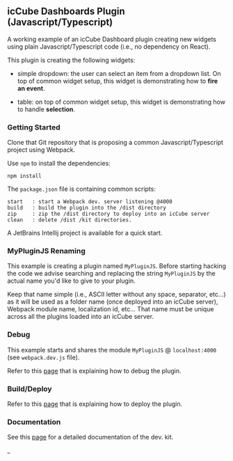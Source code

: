 ## icCube Dashboards Plugin (Javascript/Typescript)

A working example of an icCube Dashboard plugin creating new widgets using plain Javascript/Typescript code (i.e., no
dependency on React).

This plugin is creating the following widgets:

- simple dropdown: the user can select an item from a dropdown list. On top of common widget setup, this widget is
  demonstrating how to **fire an event**.

- table: on top of common widget setup, this widget is demonstrating how to handle **selection**.

### Getting Started

Clone that Git repository that is proposing a common Javascript/Typescript project using Webpack.

Use `npm` to install the dependencies:

    npm install

The `package.json` file is containing common scripts:

    start   : start a Webpack dev. server listening @4000 
    build   : build the plugin into the /dist directory
    zip     : zip the /dist directory to deploy into an icCube server
    clean   : delete /dist /kit directories.

A JetBrains Intellij project is available for a quick start.

### MyPluginJS Renaming

This example is creating a plugin named `MyPluginJS`. Before starting hacking the code we advise searching and replacing
the string `MyPluginJS` by the actual name you'd like to give to your plugin.

Keep that name simple (i.e., ASCII letter without any space, separator, etc...) as it will be used as a folder name
(once deployed into an icCube server), Webpack module name, localization id, etc... That name must be unique across all
the plugins loaded into an icCube server.

### Debug

This example starts and shares the module `MyPluginJS` @ `localhost:4000` (see `webpack.dev.js` file).

Refer to this [page](https://github.com/iccube-software/ic3-reporting-api/blob/master/doc/plugin/Debug.md)
that is explaining how to debug the plugin.

### Build/Deploy

Refer to this [page](https://github.com/iccube-software/ic3-reporting-api/blob/master/doc/plugin/Deploy.md)
that is explaining how to deploy the plugin.

### Documentation

See this [page](https://github.com/iccube-software/ic3-reporting-api/blob/master/doc/plugin/Overview.md)
for a detailed documentation of the dev. kit.

_
